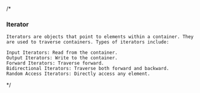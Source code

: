 /*


### Iterator 

    Iterators are objects that point to elements within a container. They are used to traverse containers. Types of iterators include:

    Input Iterators: Read from the container.
    Output Iterators: Write to the container.
    Forward Iterators: Traverse forward.
    Bidirectional Iterators: Traverse both forward and backward.
    Random Access Iterators: Directly access any element.

*/